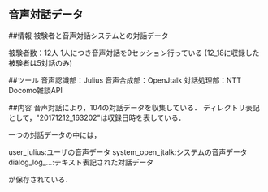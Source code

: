 ## 音声対話データ
##情報
被験者と音声対話システムとの対話データ

被験者数：12人
1人につき音声対話を9セッション行っている
(12_18に収録した被験者は5対話のみ)

##ツール
音声認識部：Julius
音声合成部：OpenJtalk
対話処理部：NTT Docomo雑談API

##内容
音声対話により，104の対話データを収集している．
ディレクトリ表記として，"20171212_163202"は収録日時を表している．

一つの対話データの中には，

user_julius:ユーザの音声データ
system_open_jtalk:システムの音声データ
dialog_log_...:テキスト表記された対話データ

が保存されている．
